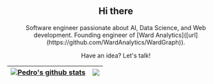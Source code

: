<h2 align = "center">Hi there</h2> 

<div align="center">
<p align = "center">
Software engineer passionate about AI, Data Science, and Web development. Founding engineer of [Ward Analytics]([url](https://github.com/WardAnalytics/WardGraph)).
</p>

<p>
Have an idea? Let's talk!
</p>

| <a href="https://github.com/anuraghazra/github-readme-stats"><img align="center" src="https://github-readme-stats.vercel.app/api?username=rodriguespn&show_icons=true&include_all_commits=true&theme=buefy&hide_border=true" alt="Pedro's github stats" /></a> | <a href="https://github.com/anuraghazra/github-readme-stats"><img align="center" src="https://github-readme-stats.vercel.app/api/top-langs/?username=rodriguespn&layout=compact&theme=buefy&hide_border=true" /></a> |
| ------------- | ------------- |
